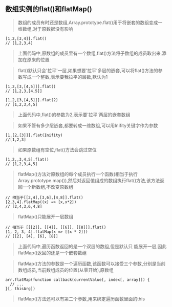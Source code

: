 ## 数组实例的flat()和flatMap()
>数组的成员有时还是数组,Array.prototype.flat()用于将嵌套的数组变成一维数组,对于原数据没有影响
```
[1,2,[3,4]].flat()
// [1,2,3,4]
```
>上面代码中,原数组的成员里有一个数组,flat()方法将子数组的成员取出来,添加在原来的位置

>flat()默认只会'拉平'一层,如果想要'拉平'多层的嵌套,可以将flat()方法的参数写成一个整数,表示要我拉平的层数,默认为1
```
[1,2,[3,[4,5]]].flat()
// [1,2,3,[4,5]]

[1,2,[3,[4,5]]].flat(2)
// [1,2,3,4,5]
```
>上面代码中,flat()的参数为2,表示要'拉平'两层的嵌套数组

>如果不管有多少层嵌套,都要转成一维数组,可以用Inifity关键字作为参数
```
[1,[2,[3]]].flat(Inifity)
//[1,2,3]
```
>如果原数组有空位,flat()方法会跳过空位
```
[1,2,,3,4,5].flat()
// [1,2,3,4,5]
```
>flatMap()方法对原数组的每个成员执行一个函数(相当于执行Array.prototype.map()),然后对返回值组成的数组执行flat()方法,该方法返回一个新数组,不改变原数组
```
// 相当于[[2,4],[3,6],[4,8]].flat()
[2,3,4].flatMap((x) => [x,x*2])
// [2,4,3,6,4,8]
```
>flatMap()只能展开一层数组
```
// 相当于 [[[2]], [[4]], [[6]], [[8]]].flat()
[1, 2, 3, 4].flatMap(x => [[x * 2]])
// [[2], [4], [6], [8]]
```
>上面代码中,遍历函数返回的是一个双层的数组,但是默认只 能展开一层,因此flatMap()返回的还是一个嵌套数组

>flatMap()方法的参数是一个遍历函数,该函数可以接受三个参数,分别是当前数组成员,当前数组成员的位置(从零开始),原数组
```
arr.flatMap(function callback(currentValue[, index[, array]]) {
  // ...
}[, thisArg])
```
>flatMap()方法还可以有第二个参数,用来绑定遍历函数里面的this